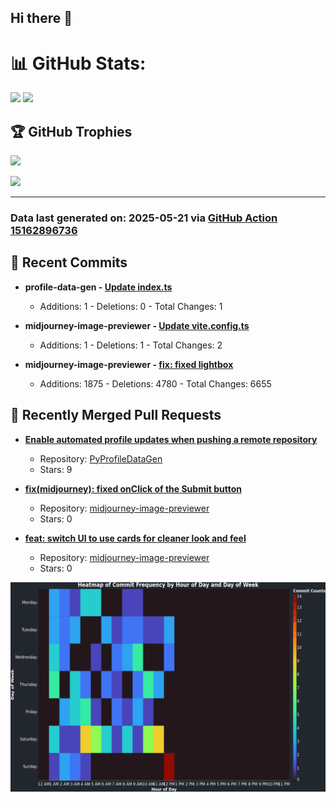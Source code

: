 ## Hi there 👋

<!--
**renerod1/renerod1** is a ✨ _special_ ✨ repository because its `README.md` (this file) appears on your GitHub profile.

Here are some ideas to get you started:

- 🔭 I’m currently working on ...
- 🌱 I’m currently learning ...
- 👯 I’m looking to collaborate on ...
- 🤔 I’m looking for help with ...
- 💬 Ask me about ...
- 📫 How to reach me: ...
- 😄 Pronouns: ...
- ⚡ Fun fact: ...
-->

# 📊 GitHub Stats:

![](https://github-readme-stats.vercel.app/api/?username=renerod1&hide_border=true&theme=transparent&show_icons=true&include_all_commits=true&exclude_repo=renerod1) ![](https://github-readme-stats.vercel.app/api/top-langs/?username=renerod1&hide_border=true&theme=transparent&layout=compact&langs_count=20&exclude_repo=renerod1&hide=git+attributes)

## 🏆 GitHub Trophies

![](https://github-profile-trophy.vercel.app/?username=renerod1&no-bg=true&no-frame=true)

![](https://skillicons.dev/icons?i=java,ts,godot,scss,kotlin,html,js,postgresql)

---

### Data last generated on: 2025-05-21 via [GitHub Action 15162896736](https://github.com/renerod1/renerod1/actions/runs/15162896736)


## 🚀 Recent Commits

- **profile-data-gen - [Update index.ts](https://github.com/renerod1/profile-data-gen/commit/b3fcf8503a57dd01a0ab137b2fb4259285681ca1)**
   - Additions: 1 - Deletions: 0 - Total Changes: 1

- **midjourney-image-previewer - [Update vite.config.ts](https://github.com/renerod1/midjourney-image-previewer/commit/1e9cd11af1e2cbf8b84dca73fa8b634a4d0f9156)**
   - Additions: 1 - Deletions: 1 - Total Changes: 2

- **midjourney-image-previewer - [fix: fixed lightbox](https://github.com/renerod1/midjourney-image-previewer/commit/c4ef6cbee22077f9c1f92c82438d7ac770a60c5b)**
   - Additions: 1875 - Deletions: 4780 - Total Changes: 6655

## 🔀 Recently Merged Pull Requests

- **[Enable automated profile updates when pushing a remote repository](https://github.com/sockheadrps/PyProfileDataGen/pull/14)**
   - Repository: [PyProfileDataGen](https://github.com/sockheadrps/PyProfileDataGen)
   - Stars: 9

- **[fix(midjourney): fixed onClick of the Submit button](https://github.com/renerod1/midjourney-image-previewer/pull/12)**
   - Repository: [midjourney-image-previewer](https://github.com/renerod1/midjourney-image-previewer)
   - Stars: 0

- **[feat: switch UI to use cards for cleaner look and feel](https://github.com/renerod1/midjourney-image-previewer/pull/10)**
   - Repository: [midjourney-image-previewer](https://github.com/renerod1/midjourney-image-previewer)
   - Stars: 0

![](DataVisuals/data.gif)

